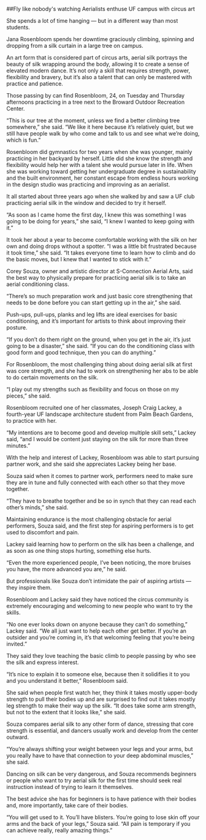 ##Fly like nobody's watching
Aerialists enthuse UF campus with circus art

She spends a lot of time hanging — but in a different way than most students. 

Jana Rosenbloom spends her downtime graciously climbing, spinning and dropping from a silk curtain in a large tree on campus.

An art form that is considered part of circus arts, aerial silk portrays the beauty of silk wrapping around the body, allowing it to create a sense of elevated modern dance. It’s not only a skill that requires strength, power, flexibility and bravery, but it’s also a talent that can only be mastered with practice and patience. 

Those passing by can find Rosenbloom, 24, on Tuesday and Thursday afternoons practicing in a tree next to the Broward Outdoor Recreation Center.

“This is our tree at the moment, unless we find a better climbing tree somewhere,” she said. “We like it here because it’s relatively quiet, but we still have people walk by who come and talk to us and see what we’re doing, which is fun.”

Rosenbloom did gymnastics for two years when she was younger, mainly practicing in her backyard by herself. Little did she know the strength and flexibility would help her with a talent she would pursue later in life. When she was working toward getting her undergraduate degree in sustainability and the built environment, her constant escape from endless hours working in the design studio was practicing and improving as an aerialist.

It all started about three years ago when she walked by and saw a UF club practicing aerial silk in the window and decided to try it herself.

“As soon as I came home the first day, I knew this was something I was going to be doing for years,” she said, “I knew I wanted to keep going with it.”

It took her about a year to become comfortable working with the silk on her own and doing drops without a spotter. “I was a little bit frustrated because it took time,” she said. “It takes everyone time to learn how to climb and do the basic moves, but I knew that I wanted to stick with it.”

Corey Souza, owner and artistic director at S-Connection Aerial Arts, said the best way to physically prepare for practicing aerial silk is to take an aerial conditioning class.

“There’s so much preparation work and just basic core strengthening that needs to be done before you can start getting up in the air,” she said.

Push-ups, pull-ups, planks and leg lifts are ideal exercises for basic conditioning, and it’s important for artists to think about improving their posture.

“If you don’t do them right on the ground, when you get in the air, it’s just going to be a disaster,” she said. “If you can do the conditioning class with good form and good technique, then you can do anything.” 

For Rosenbloom, the most challenging thing about doing aerial silk at first was core strength, and she had to work on strengthening her abs to be able to do certain movements on the silk.

“I play out my strengths such as flexibility and focus on those on my pieces,” she said.

Rosenbloom recruited one of her classmates, Joseph Craig Lackey, a fourth-year UF landscape architecture student from Palm Beach Gardens, to practice with her. 

“My intentions are to become good and develop multiple skill sets,” Lackey said, “and I would be content just staying on the silk for more than three minutes.”

With the help and interest of Lackey, Rosenbloom was able to start pursuing partner work, and she said she appreciates Lackey being her base. 

Souza said when it comes to partner work, performers need to make sure they are in tune and fully connected with each other so that they move together. 

“They have to breathe together and be so in synch that they can read each other’s minds,” she said.

Maintaining endurance is the most challenging obstacle for aerial performers, Souza said, and the first step for aspiring performers is to get used to discomfort and pain.

Lackey said learning how to perform on the silk has been a challenge, and as soon as one thing stops hurting, something else hurts. 

“Even the more experienced people, I’ve been noticing, the more bruises you have, the more advanced you are,” he said. 

But professionals like Souza don’t intimidate the pair of aspiring artists — they inspire them. 

Rosenbloom and Lackey said they have noticed the circus community is extremely encouraging and welcoming to new people who want to try the skills. 

“No one ever looks down on anyone because they can’t do something,” Lackey said. “We all just want to help each other get better. If you’re an outsider and you’re coming in, it’s that welcoming feeling that you’re being invited.”

They said they love teaching the basic climb to people passing by who see the silk and express interest.

“It’s nice to explain it to someone else, because then it solidifies it to you and you understand it better,” Rosenbloom said.

She said when people first watch her, they think it takes mostly upper-body strength to pull their bodies up and are surprised to find out it takes mostly leg strength to make their way up the silk. “It does take some arm strength, but not to the extent that it looks like,” she said.

Souza compares aerial silk to any other form of dance, stressing that core strength is essential, and dancers usually work and develop from the center outward. 

“You’re always shifting your weight between your legs and your arms, but you really have to have that connection to your deep abdominal muscles,” she said.

Dancing on silk can be very dangerous, and Souza recommends beginners or people who want to try aerial silk for the first time should seek real instruction instead of trying to learn it themselves. 

The best advice she has for beginners is to have patience with their bodies and, more importantly, take care of their bodies. 

“You will get used to it. You’ll have blisters. You’re going to lose skin off your arms and the back of your legs,” Souza said. “All pain is temporary if you can achieve really, really amazing things.”



